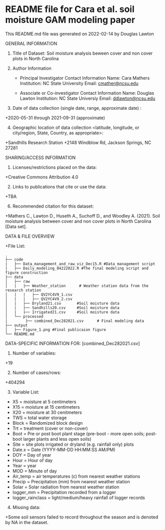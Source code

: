 # README file for Cara et al. soil moisture GAM modeling paper

This README.md file was generated on 2022-02-14 by Douglas Lawton

GENERAL INFORMATION

1. Title of Dataset: Soil moisture analysis beween cover and non cover plots in North Carolina

2. Author Information
	+ Principal Investigator Contact Information
		Name: Cara Mathers
		Institution: NC State University
		Email: cmather@ncsu.edu

	+ Associate or Co-investigator Contact Information
		Name: Douglas Lawton
		Institution: NC State Universiy
		Email: ddlawton@ncsu.edu


3. Date of data collection (single date, range, approximate date) <suggested format YYYY-MM-DD>:

+2020-05-31 through 2021-09-31 (approximate)

4. Geographic location of data collection <latitude, longitude, or city/region, State, Country, as appropriate>: 

+Sandhills Research Station
+2148 Windblow Rd, Jackson Springs, NC 27281


SHARING/ACCESS INFORMATION

1. Licenses/restrictions placed on the data: 

+Creative Commons Attribution 4.0 

2. Links to publications that cite or use the data: 

+TBA


6. Recommended citation for this dataset: 

+Mathers C., Lawton D., Huseth A., Suchoff D., and Woodley A. (2021). Soil moisture analysis between cover and non cover plots in North Carolina [Data set].


DATA & FILE OVERVIEW

+File List: 

```
.
├── code  
|   ├── Data_management_and_raw_viz_Dec15.R #Data management script
|   ├── Daily_modeling_04222022.R #The final modeling script and figure construction
├── data                    
│   ├── raw      
│   |   ├── Weather_station      # Weather station data from the research station
│   |   |   ├── QV2YC4V9_1.csv      
│   |   |   ├── QV2YC4V9_2.csv     
│   |   ├── Dryland21.csv       #Soil moisture data 
│   |   ├── Sandhills20.csv     #Soil moisture data 
│   |   ├── Irrigated21.csv     #Soil moisture data  
│   └── processed      
|        ├── combined_Dec282021.csv      # Final modeling data
├── output 
│   ├── Figure_1.png #Final publicaion figure
└── README.md

```


DATA-SPECIFIC INFORMATION FOR: [combined_Dec282021.csv]

1. Number of variables: 

+19 

2. Number of cases/rows: 

+404294

3. Variable List: 

* X5 = moisture at 5 centimeters
* X15 = moisture at 15 centimeters
* X20 = moisture at 30 cenitmeters
* TWS = total water storage
* Block = Randomized block design
* Trt = treatment (cover or non-cover)
* Boot = Pre or post boot plant stage (pre-boot - more open soils; post-boot larger plants and less open soils)
* Site = site plots irrigated or dryland (e.g. rainfall only) plots
* Date.x = Date (YYYY-MM-DD HH:MM:SS AM/PM)
* DOY = Day of year
* Hour = Hour of day
* Year = year
* MOD = Minute of day
* Air_temp = air temperatures (c) from nearest weather stations
* Precip = Precipitation  (mm) from nearest weather station
* Solar = Solar radiation from nearest weather station
* logger_mm = Precipitation recorded from a logger
* logger_rainclass = light/medium/heavy rainfall of logger records

4. Missing data: 

+Some soil sensors failed to record throughout the season and is denoted by NA in the dataset.


